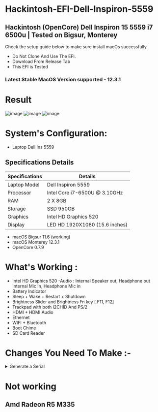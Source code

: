 # Hackintosh-EFI-Dell-Inspiron-5559
## Hackintosh (OpenCore) Dell Inspiron 15 5559 i7 6500u | Tested on Bigsur, Monterey
Check the setup guide below to make sure install macOs successfully.

* Do Not Clone And Use The EFI.
* Download From Release Tab
* This EFI is Tested
### Latest Stable MacOS Version supported - 12.3.1

# Result 
![image](https://user-images.githubusercontent.com/103339137/162864181-12452416-0f3e-4fd3-bea3-62a02c4e23b4.png)
![image](https://user-images.githubusercontent.com/103339137/162856449-2161f3ee-4539-444a-a217-6547cc70bfe5.png)
![image](https://user-images.githubusercontent.com/103339137/162856547-55255ed3-9688-410c-9a41-4ce66a482798.png)

# System's Configuration:

 - Laptop Dell Ins 5559
## Specifications 	Details
| Specifications  | Details                        |
| -------------   | -------------------------------|
| Laptop Model    | Dell Inspiron 5559             |
| Processor       | Intel Core i7-6500U @ 3.10GHz  |
| RAM             | 2 X 8GB                        |
| Storage         | SSD 950GB                      |
| Graphics        | Intel HD Graphics 520          |
| Display         | LED HD 1920X1080 (15.6 inches) |
- macOS Bigsur 11.6 (working)
- macOS Monterey 12.3.1
- OpenCore 0.7.9

#
# What's Working :

- Intel HD Graphics 520
-Audio :
        Internal Speaker out, Headphone out
        Internal Mic In, Headphone Mic in
- Battery Indicator
- Sleep + Wake + Restart + Shutdown
- Brightness Slider and Brightness Fn key [ F11, F12]
- Trackpad with both I2CHID And PS/2
- HDMI + HDMI Audio
- Ethernet
- WIFI + Bluetooth
- Boot Chime
- SD Card Reader


# Changes You Need To Make :-
<details><summary>Generate a Serial</summary>
 <ol>1. Download and open <a herf="https://github.com/corpnewt/GenSMBIOS">GenSMBIOS</a></ol>
 <ol>2. Select 3 to Genrate SMBios with ROM</ol>
 <ol>3. Now Type "MacBookPro13,2" this will genarate 5 SMBios with ROM</ol>
 <ol>4. Check the Serial validity on <a herf="https://checkcoverage.apple.com/in/en/">Apple's check coverage</a> We have to use only invalid serial</ol>
 <ol>5. Copy the serial in the config
  <p>   - Type Goes in Generic -> SystemProductName</p>
  <p>   - Serial goes in Generic -> SystemSerialNumber</p>
  <p>   - Board Serial goes in Generic -> MLB</li>
  <p>   - SmUUID part goes in Generic -> SystemUUID</p>
  <p>   - Apple Rom goes in Generic -> ROM</ul></p>
 </ol>
 </details>
 
# Not working
## Amd Radeon R5 M335
